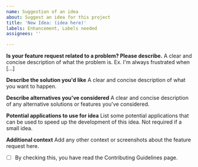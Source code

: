 ```yaml
---
name: Suggestion of an idea
about: Suggest an idea for this project
title: 'New Idea: (idea here)'
labels: Enhancement, Labels needed
assignees: ''

---
```


**Is your feature request related to a problem? Please describe.**
A clear and concise description of what the problem is. Ex. I'm always frustrated when [...]

**Describe the solution you'd like**
A clear and concise description of what you want to happen.

**Describe alternatives you've considered**
A clear and concise description of any alternative solutions or features you've considered.

**Potential applications to use for idea**
List some potential applications that can be used to speed up the development of this idea. Not required if a small idea.

**Additional context**
Add any other context or screenshots about the feature request here.

- [ ] By checking this, you have read the Contributing Guidelines page.
